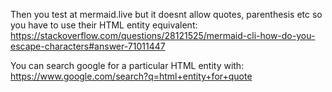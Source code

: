 Then you test at mermaid.live but it doesnt allow quotes, parenthesis etc so you have to use their HTML entity equivalent:
https://stackoverflow.com/questions/28121525/mermaid-cli-how-do-you-escape-characters#answer-71011447

You can search google for a particular HTML entity with:
https://www.google.com/search?q=html+entity+for+quote